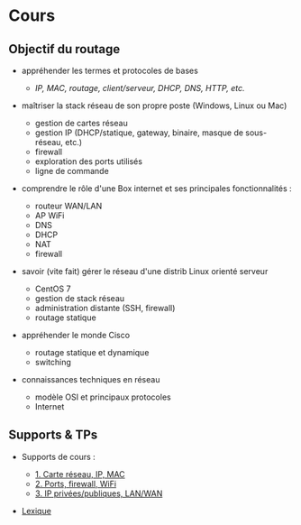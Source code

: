 # Cours

## Objectif du routage
* appréhender les termes et protocoles de bases
  * *IP, MAC, routage, client/serveur, DHCP, DNS, HTTP, etc.*

* maîtriser la stack réseau de son propre poste (Windows, Linux ou Mac)
  * gestion de cartes réseau
  * gestion IP (DHCP/statique, gateway, binaire, masque de sous-réseau, etc.)
  * firewall
  * exploration des ports utilisés
  * ligne de commande
  
* comprendre le rôle d'une Box internet et ses principales fonctionnalités : 
  * routeur WAN/LAN
  * AP WiFi
  * DNS
  * DHCP
  * NAT
  * firewall
  
* savoir (vite fait) gérer le réseau d'une distrib Linux orienté serveur
  * CentOS 7
  * gestion de stack réseau
  * administration distante (SSH, firewall)
  * routage statique
  
* appréhender le monde Cisco
  * routage statique et dynamique
  * switching
  
* connaissances techniques en réseau
  * modèle OSI et principaux protocoles
  * Internet

## Supports & TPs

* Supports de cours : 
  * [1. Carte réseau, IP, MAC](./1.md)
  * [2. Ports, firewall, WiFi](./2.md)
  * [3. IP privées/publiques, LAN/WAN](./3.md)

* [Lexique](./lexique.md)
